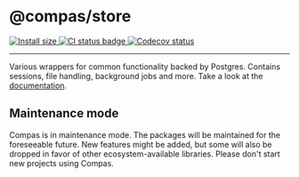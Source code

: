 # @compas/store

<p>
  <a href="https://packagephobia.com/result?p=@compas/store" target="_blank">
    <img src="https://packagephobia.com/badge?p=@compas/store" alt="Install size">
  </a>

  <a href="https://github.com/compasjs/compas/actions/workflows/main-checks.yml" target="_blank">
    <img src="https://github.com/compasjs/compas/actions/workflows/main-checks.yml/badge.svg" alt="CI status badge">
  </a>
  <a href="https://codecov.io/gh/compasjs/compas" target="_blank">
    <img src="https://codecov.io/gh/compasjs/compas/branch/main/graph/badge.svg?token=81D84CV04U" alt="Codecov status">
  </a>
</p>

---

Various wrappers for common functionality backed by Postgres. Contains sessions,
file handling, background jobs and more. Take a look at the
[documentation](https://compasjs.com/getting-started.html).

## Maintenance mode

Compas is in maintenance mode. The packages will be maintained for the
foreseeable future. New features might be added, but some will also be dropped
in favor of other ecosystem-available libraries. Please don't start new projects
using Compas.
